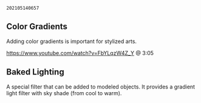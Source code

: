 `202105140657`

## Color Gradients

Adding color gradients is important for stylized arts.

https://www.youtube.com/watch?v=FbYLqzW4Z_Y
@ 3:05

## Baked Lighting

A special filter that can be added to modeled objects. It provides a gradient light filter with sky shade (from cool to warm).
